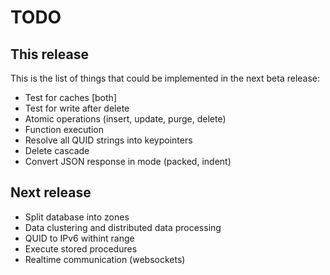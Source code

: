 # TODO

## This release
This is the list of things that could be implemented in the next beta release:
- Test for caches [both]
- Test for write after delete
- Atomic operations (insert, update, purge, delete)
- Function execution
- Resolve all QUID strings into keypointers
- Delete cascade
- Convert JSON response in mode (packed, indent)

## Next release
- Split database into zones
- Data clustering and distributed data processing
- QUID to IPv6 withint range
- Execute stored procedures
- Realtime communication (websockets)